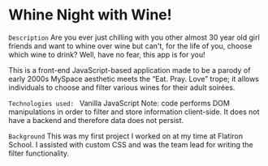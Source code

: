 # Whine Night with Wine!

`Description`
Are you ever just chilling with you other almost 30 year old girl friends and want to whine over wine but can't, for the life of you, choose which wine to drink? Well, have no fear, this app is for you!

This is a front-end JavaScript-based application made to be a parody of early 2000s MySpace aesthetic meets the “Eat. Pray.
Love” trope; it allows individuals to choose and filter various wines for their adult soirées.

`Technologies used: `
Vanilla JavaScript
Note: code performs DOM manipulations in order to filter and store information client-side. It does not have a backend and therefore data does not persist.

`Background`
This was my first project I worked on at my time at Flatiron School. I assisted with custom CSS and was the team lead for writing the filter functionality.
